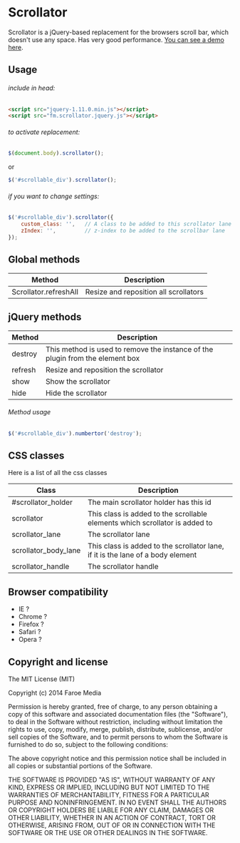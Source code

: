 Scrollator
=======
Scrollator is a jQuery-based replacement for the browsers scroll bar, which doesn't use any space. Has very good performance.
[You can see a demo here](http://opensource.faroemedia.com/scrollator).


Usage
-----
###### include in head:
```html
<script src="jquery-1.11.0.min.js"></script>
<script src="fm.scrollator.jquery.js"></script>
```

###### to activate replacement:
```javascript
$(document.body).scrollator();
```
or
```javascript
$('#scrollable_div').scrollator();
```


###### if you want to change settings:
```javascript
$('#scrollable_div').scrollator({
    custom_class: '',	// A class to be added to this scrollator lane
    zIndex: '',			// z-index to be added to the scrollbar lane
});
```


Global methods
--------------
Method                 | Description
---------------------- | -----------
Scrollator.refreshAll  | Resize and reposition all scrollators


jQuery methods
--------------
Method             | Description
------------------ | -----------
destroy            | This method is used to remove the instance of the plugin from the element box
refresh            | Resize and reposition the scrollator
show               | Show the scrollator
hide               | Hide the scrollator


###### Method usage
```javascript
$('#scrollable_div').numbertor('destroy');
```


CSS classes
-----------
Here is a list of all the css classes

Class                | Description
-------------------- | ------------------------------------------------------------------------------
#scrollator_holder   | The main scrollator holder has this id
scrollator           | This class is added to the scrollable elements which scrollator is added to
scrollator_lane      | The scrollator lane
scrollator_body_lane | This class is added to the scrollator lane, if it is the lane of a body element
scrollator_handle    | The scrollator handle


Browser compatibility
---------------------
* IE ?
* Chrome ?
* Firefox ?
* Safari ?
* Opera ?



Copyright and license
---------------------
The MIT License (MIT)

Copyright (c) 2014 Faroe Media

Permission is hereby granted, free of charge, to any person obtaining a copy of
this software and associated documentation files (the "Software"), to deal in
the Software without restriction, including without limitation the rights to
use, copy, modify, merge, publish, distribute, sublicense, and/or sell copies of
the Software, and to permit persons to whom the Software is furnished to do so,
subject to the following conditions:

The above copyright notice and this permission notice shall be included in all
copies or substantial portions of the Software.

THE SOFTWARE IS PROVIDED "AS IS", WITHOUT WARRANTY OF ANY KIND, EXPRESS OR
IMPLIED, INCLUDING BUT NOT LIMITED TO THE WARRANTIES OF MERCHANTABILITY, FITNESS
FOR A PARTICULAR PURPOSE AND NONINFRINGEMENT. IN NO EVENT SHALL THE AUTHORS OR
COPYRIGHT HOLDERS BE LIABLE FOR ANY CLAIM, DAMAGES OR OTHER LIABILITY, WHETHER
IN AN ACTION OF CONTRACT, TORT OR OTHERWISE, ARISING FROM, OUT OF OR IN
CONNECTION WITH THE SOFTWARE OR THE USE OR OTHER DEALINGS IN THE SOFTWARE.
